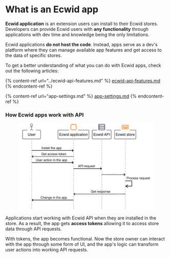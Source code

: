 # What is an Ecwid app

**Ecwid application** is an extension users can install to their Ecwid stores. Developers can provide Ecwid users with **any functionality** through applications with dev time and knowledge being the only limitations.

Ecwid applications **do not host the code**. Instead, apps serve as a dev's platform where they can manage available app features and get access to the data of specific stores.

To get a better understanding of what you can do with Ecwid apps, check out the following articles:

{% content-ref url="../ecwid-api-features.md" %}
[ecwid-api-features.md](../ecwid-api-features.md)
{% endcontent-ref %}

{% content-ref url="app-settings.md" %}
[app-settings.md](app-settings.md)
{% endcontent-ref %}

### How Ecwid apps work with API

<figure><img src="../.gitbook/assets/app_rest_api_flow.png" alt=""><figcaption></figcaption></figure>

Applications start working with Ecwid API when they are installed in the store. As a result, the app gets **access tokens** allowing it to access store data through API requests.

With tokens, the app becomes functional. Now the store owner can interact with the app through some form of UI, and the app's logic can transform user actions into working API requests.



